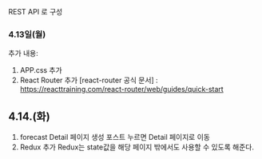 REST API 로 구성

### 4.13일(월)

추가 내용:

1. APP.css 추가
2. React Router 추가
   [react-router 공식 문서] : <https://reacttraining.com/react-router/web/guides/quick-start>

## 4.14.(화)

1. forecast Detail 페이지 생성
   포스트 누르면 Detail 페이지로 이동
2. Redux 추가
   Redux는 state값을 해당 페이지 밖에서도 사용할 수 있도록 해준다.
